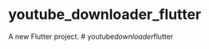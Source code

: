 # youtube_downloader_flutter

A new Flutter project.
#   y o u t u b e _ d o w n l o a d e r _ f l u t t e r  
 